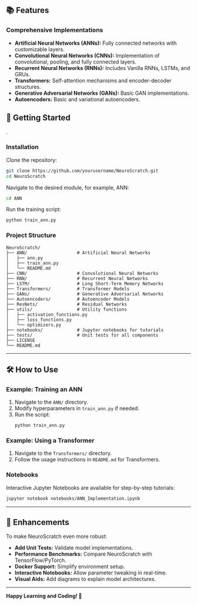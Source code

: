 

## 📚 Features

### Comprehensive Implementations
- **Artificial Neural Networks (ANNs):** Fully connected networks with customizable layers.
- **Convolutional Neural Networks (CNNs):** Implementation of convolutional, pooling, and fully connected layers.
- **Recurrent Neural Networks (RNNs):** Includes Vanilla RNNs, LSTMs, and GRUs.
- **Transformers:** Self-attention mechanisms and encoder-decoder structures.
- **Generative Adversarial Networks (GANs):** Basic GAN implementations.
- **Autoencoders:** Basic and variational autoencoders.
## 🚀 Getting Started
.

### Installation
Clone the repository:
```bash
git clone https://github.com/yourusername/NeuroScratch.git
cd NeuroScratch
```

Navigate to the desired module, for example, ANN:
```bash
cd ANN
```

Run the training script:
```bash
python train_ann.py
```

### Project Structure
```plaintext
NeuroScratch/
├── ANN/                   # Artificial Neural Networks
│   ├── ann.py
│   ├── train_ann.py
│   └── README.md
├── CNN/                   # Convolutional Neural Networks
├── RNN/                   # Recurrent Neural Networks
├── LSTM/                  # Long Short-Term Memory Networks
├── Transformers/          # Transformer Models
├── GANs/                  # Generative Adversarial Networks
├── Autoencoders/          # Autoencoder Models
├── ResNets/               # Residual Networks
├── utils/                 # Utility functions
│   ├── activation_functions.py
│   ├── loss_functions.py
│   └── optimizers.py
├── notebooks/             # Jupyter notebooks for tutorials
├── tests/                 # Unit tests for all components
├── LICENSE
└── README.md
```

---

## 🛠️ How to Use

### Example: Training an ANN
1. Navigate to the `ANN/` directory.
2. Modify hyperparameters in `train_ann.py` if needed.
3. Run the script:
   ```bash
   python train_ann.py
   ```

### Example: Using a Transformer
1. Navigate to the `Transformers/` directory.
2. Follow the usage instructions in `README.md` for Transformers.

### Notebooks
Interactive Jupyter Notebooks are available for step-by-step tutorials:
```bash
jupyter notebook notebooks/ANN_Implementation.ipynb
```

---

## 🔧 Enhancements

To make NeuroScratch even more robust:
- **Add Unit Tests:** Validate model implementations.
- **Performance Benchmarks:** Compare NeuroScratch with TensorFlow/PyTorch.
- **Docker Support:** Simplify environment setup.
- **Interactive Notebooks:** Allow parameter tweaking in real-time.
- **Visual Aids:** Add diagrams to explain model architectures.

---

**Happy Learning and Coding! 🚀**
